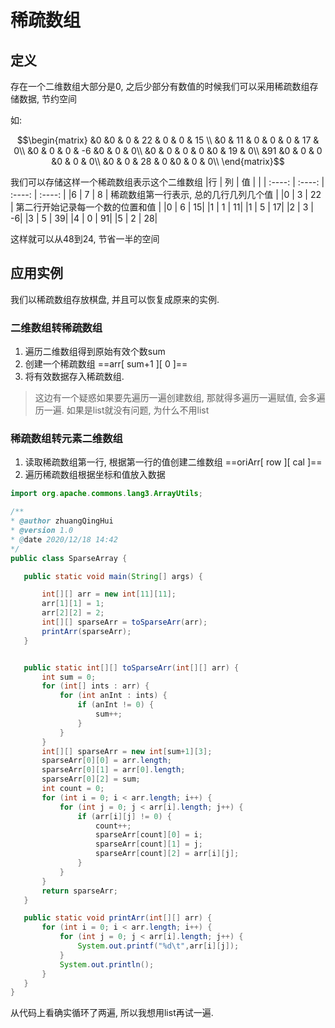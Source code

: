 # 稀疏数组

## 定义

存在一个二维数组大部分是0, 之后少部分有数值的时候我们可以采用稀疏数组存储数据, 节约空间

如:

$$\begin{matrix}
&0   &0 &  0 &  22 & 0 &  0 &  15 \\
&0  & 11 &  0 &  0  & 0  & 17 & 0\\
&0  & 0  & 0  & -6  &0  & 0  & 0\\
&0  & 0  & 0  & 0   &0  & 19 & 0\\
&91  &0  & 0  & 0   &0  & 0  & 0\\
&0  & 0  & 28 & 0   &0 &  0  & 0\\
\end{matrix}$$

我们可以存储这样一个稀疏数组表示这个二维数组
|行 |  列  | 值 | |
| :----: | :----: | :----: | :----: |
|6  |  7  |  8  |   稀疏数组第一行表示, 总的几行几列几个值 |
|0  |  3  |  22 |   第二行开始记录每一个数的位置和值 |
|0  |  6  |  15|
|1  |  1  |  11|
|1  |  5  |  17|
|2  |  3  |  -6|
|3  |  5  |  39|
|4  |  0  |  91|
|5  |  2  |  28|

这样就可以从48到24, 节省一半的空间

## 应用实例

我们以稀疏数组存放棋盘, 并且可以恢复成原来的实例.

### 二维数组转稀疏数组

1. 遍历二维数组得到原始有效个数sum
2. 创建一个稀疏数组 ==arr[ sum+1 ][ 0 ]==
3. 将有效数据存入稀疏数组.

>这边有一个疑惑如果要先遍历一遍创建数组, 那就得多遍历一遍赋值, 会多遍历一遍.
> 如果是list就没有问题, 为什么不用list

### 稀疏数组转元素二维数组

1. 读取稀疏数组第一行, 根据第一行的值创建二维数组 ==oriArr[ row ][ cal ]== 
2. 遍历稀疏数组根据坐标和值放入数据

 ```java
import org.apache.commons.lang3.ArrayUtils;

/**
 * @author zhuangQingHui
 * @version 1.0
 * @date 2020/12/18 14:42
 */
public class SparseArray {

    public static void main(String[] args) {

        int[][] arr = new int[11][11];
        arr[1][1] = 1;
        arr[2][2] = 2;
        int[][] sparseArr = toSparseArr(arr);
        printArr(sparseArr);
    }


    public static int[][] toSparseArr(int[][] arr) {
        int sum = 0;
        for (int[] ints : arr) {
            for (int anInt : ints) {
                if (anInt != 0) {
                    sum++;
                }
            }
        }
        int[][] sparseArr = new int[sum+1][3];
        sparseArr[0][0] = arr.length;
        sparseArr[0][1] = arr[0].length;
        sparseArr[0][2] = sum;
        int count = 0;
        for (int i = 0; i < arr.length; i++) {
            for (int j = 0; j < arr[i].length; j++) {
                if (arr[i][j] != 0) {
                    count++;
                    sparseArr[count][0] = i;
                    sparseArr[count][1] = j;
                    sparseArr[count][2] = arr[i][j];
                }
            }
        }
        return sparseArr;
    }

    public static void printArr(int[][] arr) {
        for (int i = 0; i < arr.length; i++) {
            for (int j = 0; j < arr[i].length; j++) {
                System.out.printf("%d\t",arr[i][j]);
            }
            System.out.println();
        }
    }
}

 ```

从代码上看确实循环了两遍, 所以我想用list再试一遍.
